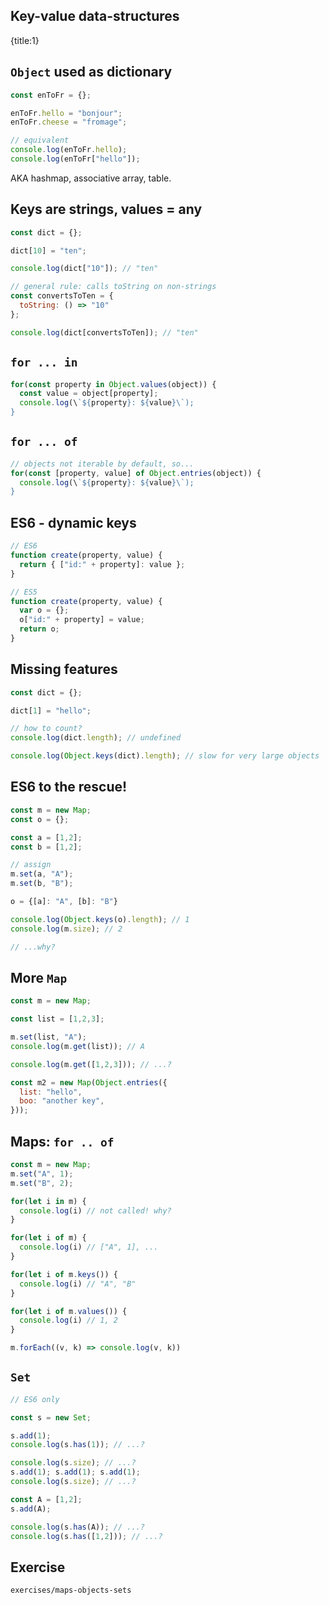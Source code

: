## Key-value data-structures
{title:1}

<!-- TODO why do we care? -->

## `Object` used as dictionary

```javascript
const enToFr = {};

enToFr.hello = "bonjour";
enToFr.cheese = "fromage";

// equivalent
console.log(enToFr.hello);
console.log(enToFr["hello"]);

```

AKA hashmap, associative array, table.

## Keys are strings, values = any

```javascript
const dict = {};

dict[10] = "ten";

console.log(dict["10"]); // "ten"

// general rule: calls toString on non-strings
const convertsToTen = {
  toString: () => "10"
};

console.log(dict[convertsToTen]); // "ten"
```

## `for ... in`

```javascript
for(const property in Object.values(object)) {
  const value = object[property];
  console.log(\`${property}: ${value}\`);
}
```

## `for ... of`

```javascript
// objects not iterable by default, so...
for(const [property, value] of Object.entries(object)) {
  console.log(\`${property}: ${value}\`);
}
```

## ES6 - dynamic keys

```javascript
// ES6
function create(property, value) {
  return { ["id:" + property]: value };
}

// ES5
function create(property, value) {
  var o = {};
  o["id:" + property] = value;
  return o;
}
```

## Missing features

```javascript
const dict = {};

dict[1] = "hello";

// how to count?
console.log(dict.length); // undefined

console.log(Object.keys(dict).length); // slow for very large objects
```


## ES6 to the rescue!

```javascript
const m = new Map;
const o = {};

const a = [1,2];
const b = [1,2];

// assign
m.set(a, "A");
m.set(b, "B");

o = {[a]: "A", [b]: "B"}

console.log(Object.keys(o).length); // 1
console.log(m.size); // 2

// ...why?
```

## More `Map`

```javascript
const m = new Map;

const list = [1,2,3];

m.set(list, "A");
console.log(m.get(list)); // A

console.log(m.get([1,2,3])); // ...?

const m2 = new Map(Object.entries({
  list: "hello",
  boo: "another key",
}));
```


## Maps: `for .. of`

```javascript
const m = new Map;
m.set("A", 1);
m.set("B", 2);

for(let i in m) {
  console.log(i) // not called! why?
}

for(let i of m) {
  console.log(i) // ["A", 1], ...
}

for(let i of m.keys()) {
  console.log(i) // "A", "B"
}

for(let i of m.values()) {
  console.log(i) // 1, 2
}

m.forEach((v, k) => console.log(v, k))
```

## `Set`

```javascript
// ES6 only

const s = new Set;

s.add(1);
console.log(s.has(1)); // ...?

console.log(s.size); // ...?
s.add(1); s.add(1); s.add(1);
console.log(s.size); // ...?

const A = [1,2];
s.add(A);

console.log(s.has(A)); // ...?
console.log(s.has([1,2])); // ...?
```

## Exercise

    exercises/maps-objects-sets
